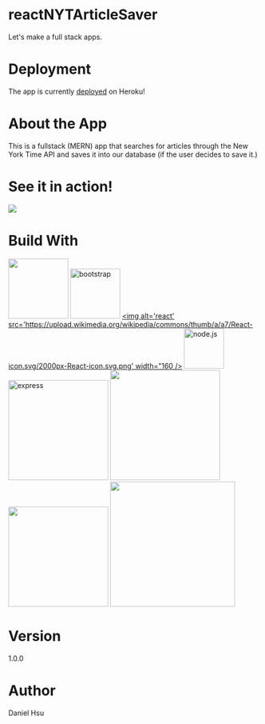 # reactNYTArticleSaver
Let's make a full stack apps.

# Deployment
The app is currently [deployed](https://glacial-ridge-38624.herokuapp.com/) on Heroku! 

# About the App
This is a fullstack (MERN) app that searches for articles through the New York Time API and saves it into our database (if the user decides to save it.)

# See it in action!
<img src="./demo.gif" />

# Build With

[<img src="https://catalin.red/dist/uploads/2011/01/css3-html5-logo-initial.png" width="120" />](https://en.wikipedia.org/wiki/HTML5)
[<img alt="bootstrap" src="https://getbootstrap.com/docs/4.1/assets/img/bootstrap-stack.png" width="100"/>](https://getbootstrap.com/)
[<img alt='react' src='https://upload.wikimedia.org/wikipedia/commons/thumb/a/a7/React-icon.svg/2000px-React-icon.svg.png' width="160 />](https://reactjs.org/)
[<img alt="node.js" src="https://seeklogo.com/images/N/nodejs-logo-FBE122E377-seeklogo.com.png" width="80" />](https://nodejs.org/en/)
[<img alt="express" src="https://i.cloudup.com/zfY6lL7eFa-3000x3000.png" width="200">](https://www.npmjs.com/package/express)
[<img src="http://pluspng.com/img-png/logo-mongodb-png-file-mongodb-logo-svg-1280.png" width="220" />](https://www.mongodb.com/)
[<img src="https://cdn-images-1.medium.com/max/1600/1*SXDCmIz-b7jIoo16ZeWrGg.png" width="200" />](https://www.npmjs.com/package/mongoose)
[<img src="https://tutorialzine.com/media/2018/02/axios.png" width="250" />](https://www.npmjs.com/package/axios)

# Version

1.0.0

# Author
Daniel Hsu
